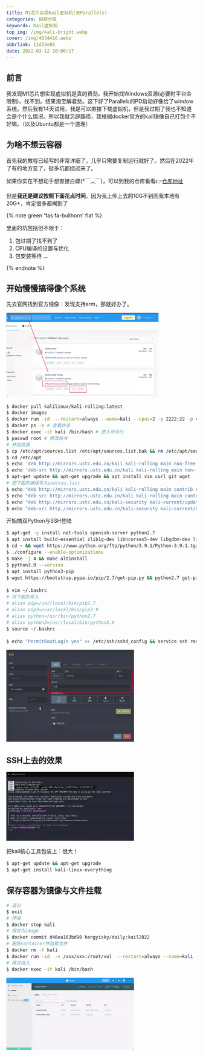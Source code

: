 ```yaml
---
title: M1芯片实现Kail虚拟机(无Parallels)
categories: 捣鼓分享
keywords: Kail虚拟机
top_img: /img/kali-bright.webp
cover: /img/4034416.webp
abbrlink: 11d32e85
date: 2022-03-12 10:00:17
---
```


##  前言

我发现M1芯片想实现虚拟机是真的费劲。我开始找Windows资源(必要时平台会限制)，找不到。结果淘宝解君愁。这下好了Parallels的PD启动好像给了window系统。然后我有14天试用，我是可以直接下载虚拟机，但是我过期了我也不知道会是个什么情况。所以我就另辟蹊径，我根据docker官方的kail镜像自己打包个不好嘛。（以及Ubuntu都是一个道理）

##  为啥不想云容器

首先我的教程已经写的非常详细了，几乎只需要复制运行就好了。然后在2022年了有的地方变了，挺多坑都绕过来了。

如果你实在不想动手想直接白嫖(*￣︿￣)，可以到我的仓库看看👉[仓库地址](https://hub.docker.com/repository/docker/hengyisky/daily)

但是**我还是建议按照下面花点时间**，因为我上传上去的10G不到而我本地有20G+，肯定很多都阉割了


{% note green 'fas fa-bullhorn' flat %}

里面的坑包括但不限于：
1. 包过期了找不到了
2. CPU编译的设置与优化
3. 包安装等待
...

{% endnote %}

##  开始慢慢搞得像个系统

先去官网找到官方镜像：发现支持arm，那就好办了。

<img src="/img/mics/202203112311539.webp" alt="" style="width:80%;" />

```bash
$ docker pull kalilinux/kali-rolling:latest
$ docker images
$ docker run -id  --restart=always --name=kali --cpus=2 -p 2222:22 -p 4888:4500 $(id) # <=填写
$ docker ps -a # 查看状态
$ docker exec -it kali /bin/bash # 进入命令行
$ passwd root # 修改命令
# 开始换源
$ cp /etc/apt/sources.list /etc/apt/sources.list.bak && rm /etc/apt/sources.list
$ cd /etc/apt
$ echo 'deb http://mirrors.ustc.edu.cn/kali kali-rolling main non-free contrib' >> /etc/apt/sources.list
$ echo 'deb-src http://mirrors.ustc.edu.cn/kali kali-rolling main non-free contrib' >> ./sources.list
$ apt-get update && apt-get upgrade && apt install vim curl git wget
# 把下面的继续写入sources.list
$ echo "deb http://mirrors.ustc.edu.cn/kali kali-rolling main contrib non-free" >> /etc/apt/sources.list
$ echo "deb-src http://mirrors.ustc.edu.cn/kali kali-rolling main contrib non-free" >> /etc/apt/sources.list
$ echo "deb http://mirrors.ustc.edu.cn/kali-security kali-current/updates main contrib non-free" >> /etc/apt/sources.list
$ echo "deb-src http://mirrors.ustc.edu.cn/kali-security kali-current/updates main contrib non-free" >> /etc/apt/sources.list
```

开始搞双Python与SSH登陆

```bash
$ apt-get -y install net-tools openssh-server python2.7
$ apt install build-essential zlib1g-dev libncurses5-dev libgdbm-dev libnss3-dev libssl-dev libsqlite3-dev libreadline-dev libffi-dev curl libbz2-dev
$ cd ~ && wget https://www.python.org/ftp/python/3.9.1/Python-3.9.1.tgz && tar -xf Python-3.9.1.tgz && cd Python-3.9.1
$ ./configure --enable-optimizations
$ make -j 4 && make altinstall
$ python3.9 --version
$ apt install python3-pip
$ wget https://bootstrap.pypa.io/pip/2.7/get-pip.py && python2.7 get-pip.py

$ vim ~/.bashrc
# 将下面的写入
# alias pip=/usr/local/bin/pip2.7
# alias pip3=/usr/local/bin/pip3.9
# alias python=/usr/bin/python2.7
# alias python3=/usr/local/bin/python3.9
$ source ~/.bashrc

$ echo "PermitRootLogin yes" >> /etc/ssh/sshd_config && service ssh restart
```

<img src="/img/mics/202203120152396.webp" alt="" style="width: 67%;" />

##  SSH上去的效果

<img src="/img/mics/202203120954020.webp" alt="image-20220312015300950" style="width:67%;" />

把kail核心工具包装上：很大！

```bash
$ apt-get update && apt-get upgrade
$ apt-get install kali-linux-everything
```

##  保存容器为镜像与文件挂载

```bash
# 退出
$ exit
# 停掉
$ docker stop kali
# 保存为image
$ docker commit d46ea163bd90 hengyisky/daily:kail2022
# 删除container并挂载文件
$ docker rm -f kali
$ docker run -id  -v /xxx/xxx:/root/vol  --restart=always --name=kali --cpus=2 -p 2222:22 -p 4888:4500 63ddce7ec717
# 再次进入
$ docker exec -it kali /bin/bash
```

<img src="/img/mics/202203120949492.webp" alt="" style="width:67%;" />